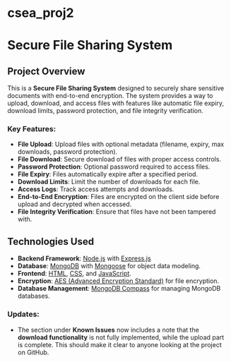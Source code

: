 # csea_proj2
# Secure File Sharing System

## Project Overview
This is a **Secure File Sharing System** designed to securely share sensitive documents with end-to-end encryption. The system provides a way to upload, download, and access files with features like automatic file expiry, download limits, password protection, and file integrity verification.

### Key Features:
- **File Upload**: Upload files with optional metadata (filename, expiry, max downloads, password protection).
- **File Download**: Secure download of files with proper access controls.
- **Password Protection**: Optional password required to access files.
- **File Expiry**: Files automatically expire after a specified period.
- **Download Limits**: Limit the number of downloads for each file.
- **Access Logs**: Track access attempts and downloads.
- **End-to-End Encryption**: Files are encrypted on the client side before upload and decrypted when accessed.
- **File Integrity Verification**: Ensure that files have not been tampered with.

## Technologies Used
- **Backend Framework**: [Node.js](https://nodejs.org/) with [Express.js](https://expressjs.com/)
- **Database**: [MongoDB](https://www.mongodb.com/) with [Mongoose](https://mongoosejs.com/) for object data modeling.
- **Frontend**: [HTML](https://developer.mozilla.org/en-US/docs/Web/HTML), [CSS](https://developer.mozilla.org/en-US/docs/Web/CSS), and [JavaScript](https://developer.mozilla.org/en-US/docs/Web/JavaScript).
- **Encryption**: [AES (Advanced Encryption Standard)](https://en.wikipedia.org/wiki/Advanced_Encryption_Standard) for file encryption.
- **Database Management**: [MongoDB Compass](https://www.mongodb.com/products/compass) for managing MongoDB databases.


### Updates:
- The section under **Known Issues** now includes a note that the **download functionality** is not fully implemented, while the upload part is complete. This should make it clear to anyone looking at the project on GitHub.


